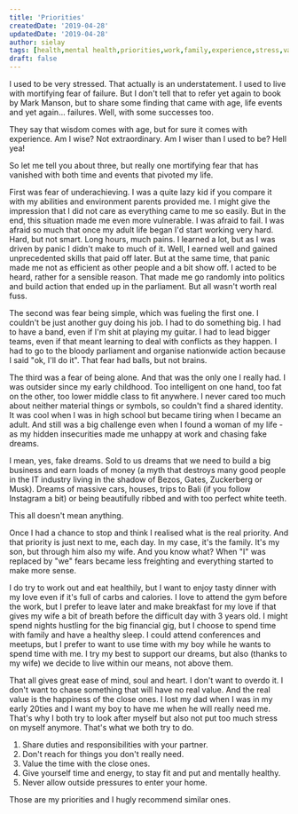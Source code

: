 ```yaml
---
title: 'Priorities'
createdDate: '2019-04-28'
updatedDate: '2019-04-28'
author: sielay
tags: [health,mental health,priorities,work,family,experience,stress,values,success,failure]
draft: false
---
```


I used to be very stressed. That actually is an understatement. I used to live with mortifying fear of failure. But I don't tell that to refer yet again to book by Mark Manson, but to share some finding that came with age, life events and yet again... failures. Well, with some successes too.

They say that wisdom comes with age, but for sure it comes with experience. Am I wise? Not extraordinary. Am I wiser than I used to be? Hell yea!

So let me tell you about three, but really one mortifying fear that has vanished with both time and events that pivoted my life.

First was fear of underachieving. I was a quite lazy kid if you compare it with my abilities and environment parents provided me. I might give the impression that I did not care as everything came to me so easily. But in the end, this situation made me even more vulnerable. I was afraid to fail. I was afraid so much that once my adult life began I'd start working very hard. Hard, but not smart. Long hours, much pains. I learned a lot, but as I was driven by panic I didn't make to much of it. Well, I earned well and gained unprecedented skills that paid off later. But at the same time, that panic made me not as efficient as other people and a bit show off. I acted to be heard, rather for a sensible reason. That made me go randomly into politics and build action that ended up in the parliament. But all wasn't worth real fuss.

The second was fear being simple, which was fueling the first one. I couldn't be just another guy doing his job. I had to do something big. I had to have a band, even if I'm shit at playing my guitar. I had to lead bigger teams, even if that meant learning to deal with conflicts as they happen. I had to go to the bloody parliament and organise nationwide action because I said "ok, I'll do it". That fear had balls, but not brains.

The third was a fear of being alone. And that was the only one I really had. I was outsider since my early childhood. Too intelligent on one hand, too fat on the other, too lower middle class to fit anywhere. I never cared too much about neither material things or symbols, so couldn't find a shared identity. It was cool when I was in high school but became tiring when I became an adult. And still was a big challenge even when I found a woman of my life - as my hidden insecurities made me unhappy at work and chasing fake dreams.

I mean, yes, fake dreams. Sold to us dreams that we need to build a big business and earn loads of money (a myth that destroys many good people in the IT industry living in the shadow of Bezos, Gates, Zuckerberg or Musk). Dreams of massive cars, houses, trips to Bali (if you follow Instagram a bit) or being beautifully ribbed and with too perfect white teeth.

This all doesn't mean anything.

Once I had a chance to stop and think I realised what is the real priority. And that priority is just next to me, each day. In my case, it's the family. It's my son, but through him also my wife. And you know what? When "I" was replaced by "we" fears became less freighting and everything started to make more sense.

I do try to work out and eat healthily, but I want to enjoy tasty dinner with my love even if it's full of carbs and calories. I love to attend the gym before the work, but I prefer to leave later and make breakfast for my love if that gives my wife a bit of breath before the difficult day with 3 years old. I might spend nights hustling for the big financial gig, but I choose to spend time with family and have a healthy sleep. I could attend conferences and meetups, but I prefer to want to use time with my boy while he wants to spend time with me. I try my best to support our dreams, but also (thanks to my wife) we decide to live within our means, not above them.

That all gives great ease of mind, soul and heart. I don't want to overdo it. I don't want to chase something that will have no real value. And the real value is the happiness of the close ones. I lost my dad when I was in my early 20ties and I want my boy to have me when he will really need me. That's why I both try to look after myself but also not put too much stress on myself anymore. That's what we both try to do.

1. Share duties and responsibilities with your partner.
2. Don't reach for things you don't really need.
3. Value the time with the close ones.
4. Give yourself time and energy, to stay fit and put and mentally healthy.
5. Never allow outside pressures to enter your home.

Those are my priorities and I hugly recommend similar ones.
